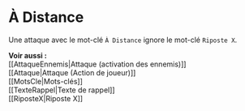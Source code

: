 # À Distance
Une attaque avec le mot-clé `À Distance` ignore le mot-clé `Riposte X`.

**Voir aussi :**  
[[AttaqueEnnemis|Attaque (activation des ennemis)]]  
[[Attaque|Attaque (Action de joueur)]]  
[[MotsCle|Mots-clés]]  
[[TexteRappel|Texte de rappel]]  
[[RiposteX|Riposte X]]  
